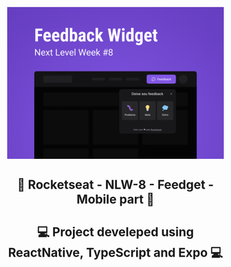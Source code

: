 <img src="photo_readme/Capa.png">
<h1 align = "center">
    🚀 Rocketseat - NLW-8 - Feedget - Mobile part 🚀
</h1>
<h1 align = "center">
    💻 Project develeped using ReactNative, TypeScript and Expo 💻
</h1>